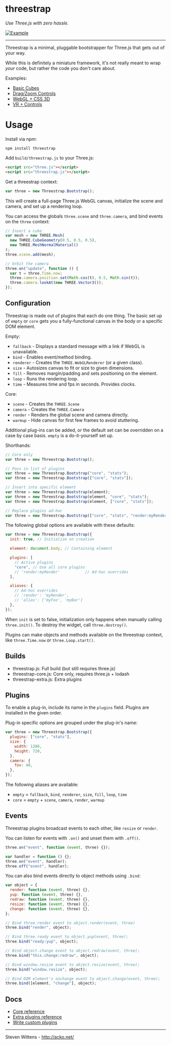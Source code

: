 # threestrap

_Use Three.js with zero hassle._

<a href="http://acko.net/files/threestrap/basic_cube.html"><img src="https://raw.github.com/unconed/threestrap/master/examples/basic_cube.png" alt="Example"></a>

---

Threestrap is a minimal, pluggable bootstrapper for Three.js that gets out of
your way.

While this is definitely a miniature framework, it's not really meant to wrap
_your_ code, but rather the code you don't care about.

Examples:

- [Basic Cubes](http://acko.net/files/threestrap/basic_cube.html)
- [Drag/Zoom Controls](http://acko.net/files/threestrap/controls_orbit_cube.html)
- [WebGL + CSS 3D](http://acko.net/files/threestrap/multiple_renderers.html)
- [VR + Controls](http://acko.net/files/threestrap/vr2.html)

# Usage

Install via npm:

```
npm install threestrap
```

Add `build/threestrap.js` to your Three.js:

```html
<script src="three.js"></script>
<script src="threestrap.js"></script>
```

Get a threestrap context:

```javascript
var three = new Threestrap.Bootstrap();
```

This will create a full-page Three.js WebGL canvas, initialize the scene and
camera, and set up a rendering loop.

You can access the globals `three.scene` and `three.camera`, and bind events on
the `three` context:

```javascript
// Insert a cube
var mesh = new THREE.Mesh(
  new THREE.CubeGeometry(0.5, 0.5, 0.5),
  new THREE.MeshNormalMaterial()
);
three.scene.add(mesh);

// Orbit the camera
three.on("update", function () {
  var t = three.Time.now;
  three.camera.position.set(Math.cos(t), 0.5, Math.sin(t));
  three.camera.lookAt(new THREE.Vector3());
});
```

## Configuration

Threestrap is made out of plugins that each do one thing. The basic set up of
`empty` or `core` gets you a fully-functional canvas in the body or a specific
DOM element.

Empty:

- `fallback` - Displays a standard message with a link if WebGL is unavailable.
- `bind` - Enables event/method binding.
- `renderer` - Creates the `THREE.WebGLRenderer` (or a given class).
- `size` - Autosizes canvas to fit or size to given dimensions.
- `fill` - Removes margin/padding and sets positioning on the element.
- `loop` - Runs the rendering loop.
- `time` - Measures time and fps in seconds. Provides clocks.

Core:

- `scene` - Creates the `THREE.Scene`
- `camera` - Creates the `THREE.Camera`
- `render` - Renders the global scene and camera directly.
- `warmup` - Hide canvas for first few frames to avoid stuttering.

Additional plug-ins can be added, or the default set can be overridden on a case
by case basis. `empty` is a do-it-yourself set up.

Shorthands:

```javascript
// Core only
var three = new Threestrap.Bootstrap();

// Pass in list of plugins
var three = new Threestrap.Bootstrap("core", "stats");
var three = new Threestrap.Bootstrap(["core", "stats"]);

// Insert into specific element
var three = new Threestrap.Bootstrap(element);
var three = new Threestrap.Bootstrap(element, "core", "stats");
var three = new Threestrap.Bootstrap(element, ["core", "stats"]);

// Replace plugins ad-hoc
var three = new Threestrap.Bootstrap(["core", "stats", "render:myRender"]);
```

The following global options are available with these defaults:

```javascript
var three = new Threestrap.Bootstrap({
  init: true, // Initialize on creation

  element: document.body, // Containing element

  plugins: [
    // Active plugins
    "core", // Use all core plugins
    // 'render:myRender'           // Ad-hoc overrides
  ],

  aliases: {
    // Ad-hoc overrides
    // 'render': 'myRender',
    // 'alias': ['myFoo', 'myBar']
  },
});
```

When `init` is set to false, initialization only happens when manually calling
`three.init()`. To destroy the widget, call `three.destroy()`.

Plugins can make objects and methods available on the threestrap context, like
`three.Time.now` or `three.Loop.start()`.

## Builds

- threestrap.js: Full build (but still requires three.js)
- threestrap-core.js: Core only, requires three.js + lodash
- threestrap-extra.js: Extra plugins

## Plugins

To enable a plug-in, include its name in the `plugins` field. Plugins are
installed in the given order.

Plug-in specific options are grouped under the plug-in's name:

```javascript
var three = new Threestrap.Bootstrap({
  plugins: ["core", "stats"],
  size: {
    width: 1280,
    height: 720,
  },
  camera: {
    fov: 40,
  },
});
```

The following aliases are available:

- `empty` = `fallback`, `bind`, `renderer`, `size`, `fill`, `loop`, `time`
- `core` = `empty` + `scene`, `camera`, `render`, `warmup`

## Events

Threestrap plugins broadcast events to each other, like `resize` or `render`.

You can listen for events with `.on()` and unset them with `.off()`.

```javascript
three.on("event", function (event, three) {});
```

```javascript
var handler = function () {};
three.on("event", handler);
three.off("event", handler);
```

You can also bind events directly to object methods using `.bind`:

```javascript
var object = {
  render: function (event, three) {},
  yup: function (event, three) {},
  redraw: function (event, three) {},
  resize: function (event, three) {},
  change: function (event, three) {},
};

// Bind three.render event to object.render(event, three)
three.bind("render", object);

// Bind three.ready event to object.yup(event, three);
three.bind("ready:yup", object);

// Bind object.change event to object.redraw(event, three);
three.bind("this.change:redraw", object);

// Bind window.resize event to object.resize(event, three);
three.bind("window.resize", object);

// Bind DOM element's onchange event to object.change(event, three);
three.bind([element, "change"], object);
```

## Docs

- [Core reference](https://github.com/unconed/threestrap/blob/master/docs/core.md)
- [Extra plugins reference](https://github.com/unconed/threestrap/blob/master/docs/extra.md)
- [Write custom plugins](https://github.com/unconed/threestrap/blob/master/docs/custom.md)

---

Steven Wittens - http://acko.net/
